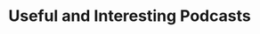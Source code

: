 # Useful and Interesting Podcasts

<!-- 
## sub-Title (h2)
* __bold title__ - description
[link text](url)  this makes a link
 -->